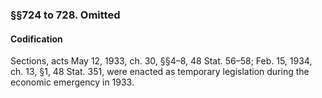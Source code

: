 ### §§724 to 728. Omitted ###

#### Codification ####

Sections, acts May 12, 1933, ch. 30, §§4–8, 48 Stat. 56–58; Feb. 15, 1934, ch. 13, §1, 48 Stat. 351, were enacted as temporary legislation during the economic emergency in 1933.